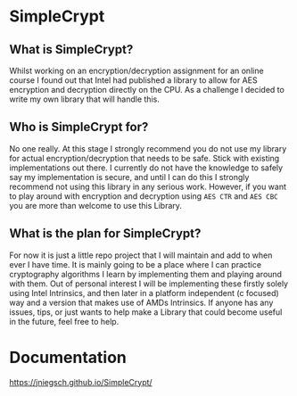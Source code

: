 # SimpleCrypt
## What is SimpleCrypt?
Whilst working on an encryption/decryption assignment for an online course I found out that Intel had published a library to allow for AES encryption and decryption directly on the CPU. As a challenge I decided to write my own library that will handle this. 

## Who is SimpleCrypt for?
No one really. At this stage I strongly recommend you do not use my library for actual encryption/decryption that needs to be safe. Stick with existing implementations out there. I currently do not have the knowledge to safely say my implementation is secure, and until I can do this I strongly recommend not using this library in any serious work. However, if you want to play around with encryption and decryption using `AES CTR` and `AES CBC` you are more than welcome to use this Library.

## What is the plan for SimpleCrypt?
For now it is just a little repo project that I will maintain and add to when ever I have time. It is mainly going to be a place where I can practice cryptography algorithms I learn by implementing them and playing around with them. Out of personal interest I will be implementing these firstly solely using Intel Intrinsics, and then later in a platform independent (c focused) way and a version that makes use of AMDs Intrinsics.  If anyone has any issues, tips, or just wants to help make a Library that could become useful in the future, feel free to help.

# Documentation
https://jniegsch.github.io/SimpleCrypt/
